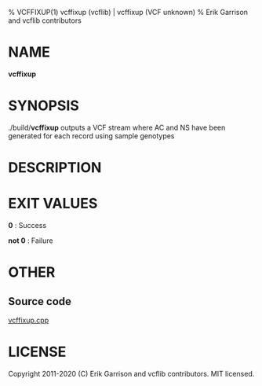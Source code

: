 % VCFFIXUP(1) vcffixup (vcflib) | vcffixup (VCF unknown)
% Erik Garrison and vcflib contributors

# NAME

**vcffixup**

# SYNOPSIS

./build/**vcffixup** <vcf file> outputs a VCF stream where AC and NS have been generated for each record using sample genotypes

# DESCRIPTION







# EXIT VALUES

**0**
: Success

**not 0**
: Failure

# OTHER

## Source code

[vcffixup.cpp](https://github.com/vcflib/vcflib/blob/master/src/vcffixup.cpp)

# LICENSE

Copyright 2011-2020 (C) Erik Garrison and vcflib contributors. MIT licensed.

<!--
  Created with ./scripts/bin2md.rb scripts/bin2md-template.erb
-->
